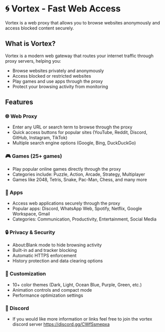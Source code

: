 # 🌀 Vortex - Fast Web Access

Vortex is a web proxy that allows you to browse websites anonymously and access blocked content securely.

## What is Vortex?

Vortex is a modern web gateway that routes your internet traffic through proxy servers, helping you:
- Browse websites privately and anonymously
- Access blocked or restricted websites
- Play games and use apps through the proxy
- Protect your browsing activity from monitoring

## Features

### 🌐 Web Proxy
- Enter any URL or search term to browse through the proxy
- Quick access buttons for popular sites (YouTube, Reddit, Discord, GitHub, Instagram, TikTok)
- Multiple search engine options (Google, Bing, DuckDuckGo)

### 🎮 Games (25+ games)
- Play popular online games directly through the proxy
- Categories include: Puzzle, Action, Arcade, Strategy, Multiplayer
- Games like 2048, Tetris, Snake, Pac-Man, Chess, and many more

### 📱 Apps
- Access web applications securely through the proxy
- Popular apps: Discord, WhatsApp Web, Spotify, Netflix, Google Workspace, Gmail
- Categories: Communication, Productivity, Entertainment, Social Media

### 🔒 Privacy & Security
- About:Blank mode to hide browsing activity
- Built-in ad and tracker blocking
- Automatic HTTPS enforcement
- History protection and data clearing options

### 🎨 Customization
- 10+ color themes (Dark, Light, Ocean Blue, Purple, Green, etc.)
- Animation controls and compact mode
- Performance optimization settings

### 💜 Discord

- If you would like more information or links feel free to join
  the vortex discord server https://discord.gg/CWfSsmepxa
